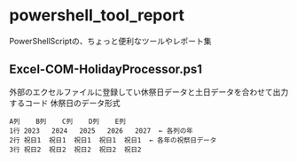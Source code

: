# powershell_tool_report
PowerShellScriptの、ちょっと便利なツールやレポート集



## Excel-COM-HolidayProcessor.ps1
外部のエクセルファイルに登録してい休祭日データと土日データを合わせて出力するコード
休祭日のデータ形式
```
A列    B列    C列    D列    E列
1行 2023   2024   2025   2026   2027  ← 各列の年
2行 祝日1  祝日1  祝日1  祝日1  祝日1  ← 各年の祝祭日データ
3行 祝日2  祝日2  祝日2  祝日2  祝日2
```
